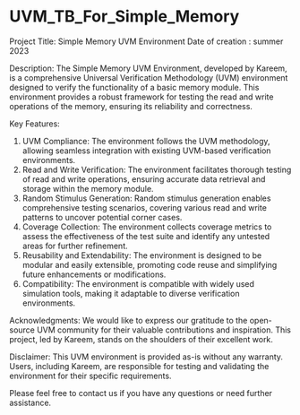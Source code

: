 # UVM_TB_For_Simple_Memory
Project Title: Simple Memory UVM Environment
Date of creation : summer 2023

Description:
The Simple Memory UVM Environment, developed by Kareem, is a comprehensive Universal Verification Methodology (UVM) environment designed to verify the functionality of 
a basic memory module. This environment provides a robust framework for testing the read and write operations of the memory, ensuring its reliability and correctness.

Key Features:
1. UVM Compliance: The environment follows the UVM methodology, allowing seamless integration with existing UVM-based verification environments.
2. Read and Write Verification: The environment facilitates thorough testing of read and write operations, ensuring accurate data retrieval and storage within the memory module.
3. Random Stimulus Generation: Random stimulus generation enables comprehensive testing scenarios, covering various read and write patterns to uncover potential corner cases.
4. Coverage Collection: The environment collects coverage metrics to assess the effectiveness of the test suite and identify any untested areas for further refinement.
5. Reusability and Extendability: The environment is designed to be modular and easily extensible, promoting code reuse and simplifying future enhancements or modifications.
6. Compatibility: The environment is compatible with widely used simulation tools, making it adaptable to diverse verification environments.



Acknowledgments:
We would like to express our gratitude to the open-source UVM community for their valuable contributions and inspiration. This project, led by Kareem, stands on the shoulders of their excellent work.

Disclaimer:
This UVM environment is provided as-is without any warranty. Users, including Kareem, are responsible for testing and validating the environment for their specific requirements.

Please feel free to contact us if you have any questions or need further assistance.

